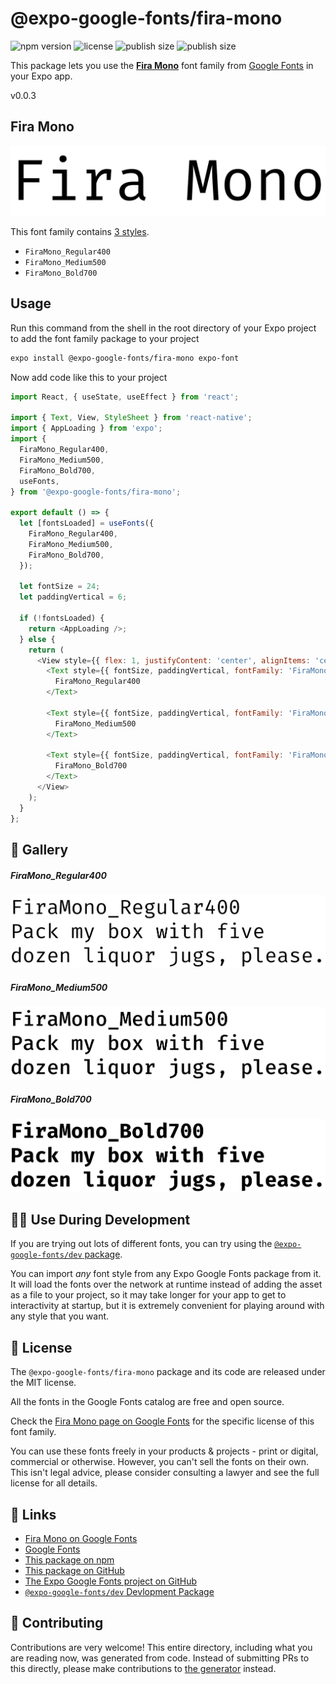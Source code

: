 # @expo-google-fonts/fira-mono

![npm version](https://flat.badgen.net/npm/v/@expo-google-fonts/fira-mono)
![license](https://flat.badgen.net/github/license/expo/google-fonts)
![publish size](https://flat.badgen.net/packagephobia/install/@expo-google-fonts/fira-mono)
![publish size](https://flat.badgen.net/packagephobia/publish/@expo-google-fonts/fira-mono)

This package lets you use the [**Fira Mono**](https://fonts.google.com/specimen/Fira+Mono) font family from [Google Fonts](https://fonts.google.com/) in your Expo app.

v0.0.3

## Fira Mono

![Fira Mono](./font-family.png)

This font family contains [3 styles](#-gallery).

- `FiraMono_Regular400`
- `FiraMono_Medium500`
- `FiraMono_Bold700`

## Usage

Run this command from the shell in the root directory of your Expo project to add the font family package to your project
```sh
expo install @expo-google-fonts/fira-mono expo-font
```

Now add code like this to your project
```js
import React, { useState, useEffect } from 'react';

import { Text, View, StyleSheet } from 'react-native';
import { AppLoading } from 'expo';
import {
  FiraMono_Regular400,
  FiraMono_Medium500,
  FiraMono_Bold700,
  useFonts,
} from '@expo-google-fonts/fira-mono';

export default () => {
  let [fontsLoaded] = useFonts({
    FiraMono_Regular400,
    FiraMono_Medium500,
    FiraMono_Bold700,
  });

  let fontSize = 24;
  let paddingVertical = 6;

  if (!fontsLoaded) {
    return <AppLoading />;
  } else {
    return (
      <View style={{ flex: 1, justifyContent: 'center', alignItems: 'center' }}>
        <Text style={{ fontSize, paddingVertical, fontFamily: 'FiraMono_Regular400' }}>
          FiraMono_Regular400
        </Text>

        <Text style={{ fontSize, paddingVertical, fontFamily: 'FiraMono_Medium500' }}>
          FiraMono_Medium500
        </Text>

        <Text style={{ fontSize, paddingVertical, fontFamily: 'FiraMono_Bold700' }}>
          FiraMono_Bold700
        </Text>
      </View>
    );
  }
};

```

## 🔡 Gallery

##### FiraMono_Regular400
![FiraMono_Regular400](./f17d60778f78f5928584a4f314a221b328dbce03da62fcc09caeebac82f76809.ttf.png)

##### FiraMono_Medium500
![FiraMono_Medium500](./003aa1dc6866482549cf715d4075e470701e918eadd47a035568d8d254f63e02.ttf.png)

##### FiraMono_Bold700
![FiraMono_Bold700](./4dab36f8faa3f89e09e177a6ef40eaacd307b98b2a38a14426be96ce9ed67a3b.ttf.png)


## 👩‍💻 Use During Development

If you are trying out lots of different fonts, you can try using the [`@expo-google-fonts/dev` package](https://github.com/expo/google-fonts/tree/master/font-packages/dev#readme).

You can import *any* font style from any Expo Google Fonts package from it. It will load the fonts
over the network at runtime instead of adding the asset as a file to your project, so it may take longer
for your app to get to interactivity at startup, but it is extremely convenient
for playing around with any style that you want.

## 📖 License

The `@expo-google-fonts/fira-mono` package and its code are released under the MIT license.

All the fonts in the Google Fonts catalog are free and open source.

Check the [Fira Mono page on Google Fonts](https://fonts.google.com/specimen/Fira+Mono) for the specific license of this font family.

You can use these fonts freely in your products & projects - print or digital, commercial or otherwise. However, you can't sell the fonts on their own. This isn't legal advice, please consider consulting a lawyer and see the full license for all details.

## 🔗 Links

- [Fira Mono on Google Fonts](https://fonts.google.com/specimen/Fira+Mono)
- [Google Fonts](https://fonts.google.com/)
- [This package on npm](https://www.npmjs.com/package/@expo-google-fonts/fira-mono)
- [This package on GitHub](https://github.com/expo/google-fonts/tree/master/font-packages/fira-mono)
- [The Expo Google Fonts project on GitHub](https://github.com/expo/google-fonts)
- [`@expo-google-fonts/dev` Devlopment Package](https://github.com/expo/google-fonts/tree/master/font-packages/dev)


## 🤝 Contributing

Contributions are very welcome! This entire directory, including what you are reading now, was generated from code. Instead of submitting PRs to this directly, please make contributions to [the generator](https://github.com/expo/google-fonts/tree/master/packages/generator) instead.
